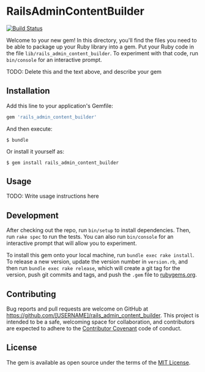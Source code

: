 # RailsAdminContentBuilder

[![Build Status](https://travis-ci.com/luizpicolo/rails_admin_content_builder.svg?token=Uyvyn65fG5spYivFAqj5&branch=master)](https://travis-ci.com/luizpicolo/rails_admin_content_builder)

Welcome to your new gem! In this directory, you'll find the files you need to be able to package up your Ruby library into a gem. Put your Ruby code in the file `lib/rails_admin_content_builder`. To experiment with that code, run `bin/console` for an interactive prompt.

TODO: Delete this and the text above, and describe your gem

## Installation

Add this line to your application's Gemfile:

```ruby
gem 'rails_admin_content_builder'
```

And then execute:

    $ bundle

Or install it yourself as:

    $ gem install rails_admin_content_builder

## Usage

TODO: Write usage instructions here

## Development

After checking out the repo, run `bin/setup` to install dependencies. Then, run `rake spec` to run the tests. You can also run `bin/console` for an interactive prompt that will allow you to experiment.

To install this gem onto your local machine, run `bundle exec rake install`. To release a new version, update the version number in `version.rb`, and then run `bundle exec rake release`, which will create a git tag for the version, push git commits and tags, and push the `.gem` file to [rubygems.org](https://rubygems.org).

## Contributing

Bug reports and pull requests are welcome on GitHub at https://github.com/[USERNAME]/rails_admin_content_builder. This project is intended to be a safe, welcoming space for collaboration, and contributors are expected to adhere to the [Contributor Covenant](http://contributor-covenant.org) code of conduct.


## License

The gem is available as open source under the terms of the [MIT License](http://opensource.org/licenses/MIT).

